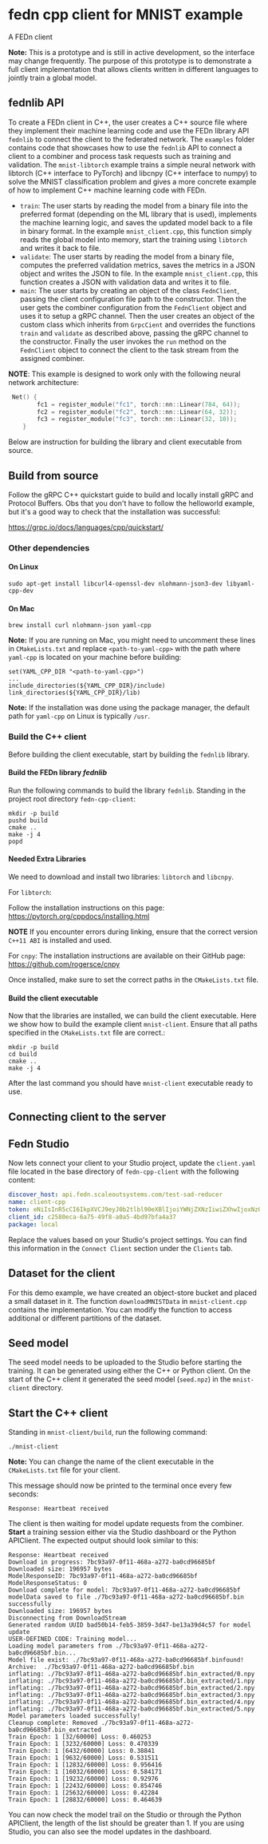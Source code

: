 # fedn cpp client for MNIST example
A FEDn client 

**Note:** This is a prototype and is still in active development, so the interface may change frequently. The purpose of this prototype is to demonstrate a full client implementation that allows clients written in different languages to jointly train a global model.

## fednlib API
To create a FEDn client in C++, the user creates a C++ source file where they implement their machine learning code and use the FEDn library API `fednlib` to connect the client to the federated network. The `examples` folder contains code that showcases how to use the `fednlib` API to connect a client to a combiner and process task requests such as training and validation. The `mnist-libtorch` example trains a simple neural network with libtorch (C++ interface to PyTorch) and libcnpy (C++ interface to numpy) to solve the MNIST classification problem and gives a more concrete example of how to implement C++ machine learning code with FEDn.

* `train`: The user starts by reading the model from a binary file into the preferred format (depending on the ML library that is used), implements the machine learning logic, and saves the updated model back to a file in binary format. In the example `mnist_client.cpp`, this function simply reads the global model into memory, start the training using `libtorch` and writes it back to file.
* `validate`: The user starts by reading the model from a binary file, computes the preferred validation metrics, saves the metrics in a JSON object and writes the JSON to file. In the example `mnist_client.cpp`, this function creates a JSON with validation data and writes it to file.
* `main`: The user starts by creating an object of the class `FednClient`, passing the client configuration file path to the constructor. Then the user gets the combiner configuration from the `FednClient` object and uses it to setup a gRPC channel. Then the user creates an object of the custom class which inherits from `GrpcCient` and overrides the functions `train` and `validate` as described above, passing the gRPC channel to the constructor. Finally the user invokes the `run` method on the `FednClient` object to connect the client to the task stream from the assigned combiner.

**NOTE**: This example is designed to work only with the following neural network architecture: 

```c
 Net() {
        fc1 = register_module("fc1", torch::nn::Linear(784, 64));
        fc2 = register_module("fc2", torch::nn::Linear(64, 32));
        fc3 = register_module("fc3", torch::nn::Linear(32, 10));
    }
```

Below are instruction for building the library and client executable from source.

## Build from source
Follow the gRPC C++ quickstart guide to build and locally install gRPC and Protocol Buffers.
Obs that you don't have to follow the helloworld example, but it's a good way to check that the installation was successful:

https://grpc.io/docs/languages/cpp/quickstart/

### Other dependencies

#### On Linux
    sudo apt-get install libcurl4-openssl-dev nlohmann-json3-dev libyaml-cpp-dev

#### On Mac
    brew install curl nlohmann-json yaml-cpp

**Note:** If you are running on Mac, you might need to uncomment these lines in `CMakeLists.txt` and replace `<path-to-yaml-cpp>` with the path where `yaml-cpp` is located on your machine before building:

    set(YAML_CPP_DIR "<path-to-yaml-cpp>")
    ...
    include_directories(${YAML_CPP_DIR}/include)
    link_directories(${YAML_CPP_DIR}/lib)

**Note:** If the installation was done using the package manager, the default path for `yaml-cpp` on Linux is typically `/usr`.

### Build the C++ client
Before building the client executable, start by building the `fednlib` library.

#### Build the FEDn library *fednlib*
Run the following commands to build the library `fednlib`. Standing in the project root directory `fedn-cpp-client`:
    
    mkdir -p build
    pushd build
    cmake ..
    make -j 4
    popd

#### Needed Extra Libraries

We need to download and install two libraries: `libtorch` and `libcnpy`.

For `libtorch`:

Follow the installation instructions on this page:
https://pytorch.org/cppdocs/installing.html

**NOTE**  If you encounter errors during linking, ensure that the correct version `C++11 ABI` is installed and used.

For `cnpy`:
The installation instructions are available on their GitHub page:
https://github.com/rogersce/cnpy

Once installed, make sure to set the correct paths in the `CMakeLists.txt` file.

#### Build the client executable
Now that the libraries are installed, we can build the client executable. Here we show how to build the example client `mnist-client`. Ensure that all paths specified in the `CMakeLists.txt` file are correct.:

    mkdir -p build
    cd build
    cmake ..
    make -j 4

After the last command you should have `mnist-client` executable ready to use. 

## Connecting client to the server

## Fedn Studio
Now lets connect your client to your Studio project, update the `client.yaml` file located in the base directory of `fedn-cpp-client` with the following content: 

```yaml
discover_host: api.fedn.scaleoutsystems.com/test-sad-reducer
name: client-cpp
token: eNiIsInR5cCI6IkpXVCJ9eyJ0b2tlbl90eXBlIjoiYWNjZXNzIiwiZXhwIjoxNzQ0MTcpRNvxypK9T8fOTVRdmkfcKYtlHG9U95AyzJe7O1Pshs 
client_id: c2580eca-6a75-49f8-a0a5-4bd97bfa4a37
package: local
```
Replace the values based on your Studio's project settings. You can find this information in the `Connect Client` section under the `Clients` tab.

## Dataset for the client
For this demo example, we have created an object-store bucket and placed a small dataset in it. The function `downloadMNISTData` in `mnist-client.cpp` contains the implementation. You can modify the function to access additional or different partitions of the dataset. 

## Seed model
The seed model needs to be uploaded to the Studio before starting the training. It can be generated using either the C++ or Python client. On the start of the C++ client it generated the seed model (`seed.npz`) in the `mnist-client` directory. 

## Start the C++ client
Standing in `mnist-client/build`, run the following command:

    ./mnist-client

**Note:** You can change the name of the client executable in the `CMakeLists.txt` file for your client.

This message should now be printed to the terminal once every few seconds:

    Response: Heartbeat received

The client is then waiting for model update requests from the combiner. **Start** a training session either via the Studio dashboard or the Python APIClient. The expected output should look similar to this:

    Response: Heartbeat received
    Download in progress: 7bc93a97-0f11-468a-a272-ba0cd96685bf
    Downloaded size: 196957 bytes
    ModelResponseID: 7bc93a97-0f11-468a-a272-ba0cd96685bf
    ModelResponseStatus: 0
    Download complete for model: 7bc93a97-0f11-468a-a272-ba0cd96685bf
    modelData saved to file ./7bc93a97-0f11-468a-a272-ba0cd96685bf.bin successfully
    Downloaded size: 196957 bytes
    Disconnecting from DownloadStream
    Generated random UUID bad50b14-feb5-3859-3d47-be13a39d4c57 for model update
    USER-DEFINED CODE: Training model...
    Loading model parameters from ./7bc93a97-0f11-468a-a272-ba0cd96685bf.bin...
    Model file exist: ./7bc93a97-0f11-468a-a272-ba0cd96685bf.binfound!
    Archive:  ./7bc93a97-0f11-468a-a272-ba0cd96685bf.bin
    inflating: ./7bc93a97-0f11-468a-a272-ba0cd96685bf.bin_extracted/0.npy
    inflating: ./7bc93a97-0f11-468a-a272-ba0cd96685bf.bin_extracted/1.npy
    inflating: ./7bc93a97-0f11-468a-a272-ba0cd96685bf.bin_extracted/2.npy
    inflating: ./7bc93a97-0f11-468a-a272-ba0cd96685bf.bin_extracted/3.npy
    inflating: ./7bc93a97-0f11-468a-a272-ba0cd96685bf.bin_extracted/4.npy
    inflating: ./7bc93a97-0f11-468a-a272-ba0cd96685bf.bin_extracted/5.npy
    Model parameters loaded successfully!
    Cleanup complete: Removed ./7bc93a97-0f11-468a-a272-ba0cd96685bf.bin_extracted
    Train Epoch: 1 [32/60000] Loss: 0.460253
    Train Epoch: 1 [3232/60000] Loss: 0.470339
    Train Epoch: 1 [6432/60000] Loss: 0.38841
    Train Epoch: 1 [9632/60000] Loss: 0.531511
    Train Epoch: 1 [12832/60000] Loss: 0.956416
    Train Epoch: 1 [16032/60000] Loss: 0.584171
    Train Epoch: 1 [19232/60000] Loss: 0.92976
    Train Epoch: 1 [22432/60000] Loss: 0.854746
    Train Epoch: 1 [25632/60000] Loss: 0.42284
    Train Epoch: 1 [28832/60000] Loss: 0.464639

You can now check the model trail on the Studio or through the Python APIClient, the length of the list should be greater than 1. If you are using Studio, you can also see the model updates in the dashboard.



